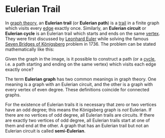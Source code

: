 # Eulerian Trail

In [graph theory](https://en.wikipedia.org/wiki/Graph_theory), an **Eulerian trail** (or **Eulerian path**) is a [trail](https://en.wikipedia.org/wiki/Trail_(graph_theory)) in a finite graph which visits every [edge](https://en.wikipedia.org/wiki/Edge_(graph_theory)) exactly once. Similarly, an **Eulerian circuit** or **Eulerian cycle** is an Eulerian trail which starts and ends on the same [vertex](https://en.wikipedia.org/wiki/Vertex_(graph_theory)). They were first discussed by [Leonhard Euler](https://en.wikipedia.org/wiki/Leonhard_Euler) while solving the famous [Seven Bridges of Königsberg](https://en.wikipedia.org/wiki/Seven_Bridges_of_K%C3%B6nigsberg) problem in 1736. The problem can be stated mathematically like this:

Given the graph in the image, is it possible to construct a path (or a [cycle](https://en.wikipedia.org/wiki/Cycle_(graph_theory)), i.e. a path starting and ending on the same vertex) which visits each edge exactly once?

The term **Eulerian graph** has two common meanings in graph theory. One meaning is a graph with an Eulerian circuit, and the other is a graph with every vertex of even degree. These definitions coincide for connected graphs.

For the existence of Eulerian trails it is necessary that zero or two vertices have an odd degree; this means the Königsberg graph is *not* Eulerian. If there are no vertices of odd degree, all Eulerian trails are circuits. If there are exactly two vertices of odd degree, all Eulerian trails start at one of them and end at the other. A graph that has an Eulerian trail but not an Eulerian circuit is called **semi-Eulerian**.
